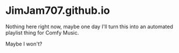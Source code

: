 # JimJam707.github.io
Nothing here right now, maybe one day I'll turn this into an automated playlist thing for Comfy Music.


Maybe I won't?